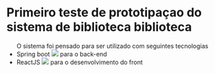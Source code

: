 # Primeiro teste de prototipaçao do sistema de biblioteca biblioteca

<ul>O sistema foi pensado para ser utilizado com seguintes tecnologias
  <li>Spring boot <img src="https://cdn.jsdelivr.net/gh/devicons/devicon/icons/spring/spring-original-wordmark.svg" />  para o back-end
  <li>ReactJS <img src="https://cdn.jsdelivr.net/gh/devicons/devicon/icons/react/react-original-wordmark.svg" /> para o desenvolvimento do front
<ul>

